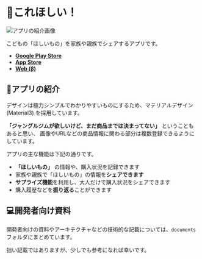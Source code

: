 # 👶これほしい！

<img src="https://github.com/yakitama5/yakitama5/assets/14286444/09519ca1-d527-4c3c-b960-6b4c7999d1ac" alt="アプリの紹介画像">

こどもの「ほしいもの」を家族や親族でシェアするアプリです。

- [**Google Play Store**](https://play.google.com/store/apps/details?id=com.yakuran.family_wish_list)
- [**App Store**](https://apps.apple.com/jp/app/%E5%AD%90%E4%BE%9B%E3%81%AE%E6%AC%B2%E3%81%97%E3%81%84%E7%89%A9%E3%82%92%E8%A8%98%E9%8C%B2-%E5%85%B1%E6%9C%89%E3%81%99%E3%82%8B%E3%82%A2%E3%83%97%E3%83%AA-%E3%81%93%E3%82%8C%E3%81%BB%E3%81%97%E3%81%84/id6464590632)
- [**Web (β)**](https://family-wish-list-ad3c7.firebaseapp.com)



## 🎉アプリの紹介

デザインは極力シンプルでわかりやすいものにするため、マテリアルデザイン(Material3) を採用しています。

**「ジャングルジムが欲しいけど、まだ商品までは決まってない」** ということもあると思い、
画像やURLなどの商品情報に関わる部分は複数登録できるようにしています。

アプリの主な機能は下記の通りです。

- **「ほしいもの」** の情報や、購入状況を記録できます
- 家族や親族で「ほしいもの」の情報を**シェアできます**
- **サプライズ機能**を利用し、大人だけで購入状況をシェアできます
- 購入履歴などを**振り返る**ことができます



## 💻開発者向け資料

開発者向けの資料やアーキテクチャなどの技術的な記載については、`documents`フォルダにまとめています。

拙い記載ではありますが、少しでも参考になれば幸いです。
